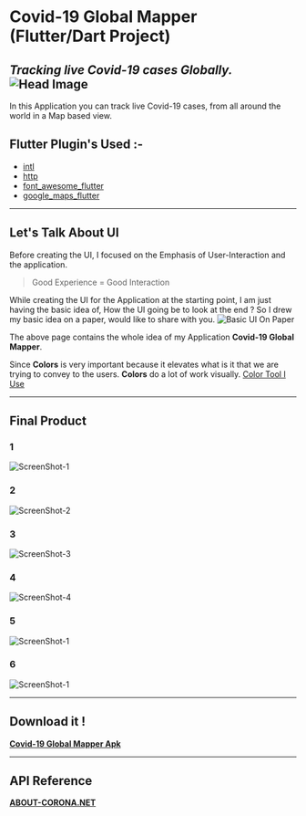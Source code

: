 # Covid-19 Global Mapper (Flutter/Dart Project)

_Tracking live Covid-19 cases Globally._
![Head Image](images/feature-graphic.png)
---

In this Application you can track live Covid-19 cases, from all around the world in a Map based view.

## Flutter Plugin's Used :-
- [intl](https://pub.dev/packages/intl "intl plugin")
- [http](https://pub.dev/packages/http "http plugin")
- [font_awesome_flutter](https://pub.dev/packages/font_awesome_flutter "font_awesome_flutter plugin")
- [google_maps_flutter](https://pub.dev/packages/google_maps_flutter "google_maps_flutter plugin")

---

## Let's Talk About UI
Before creating the UI, I focused on the Emphasis of User-Interaction and the application.
> Good Experience = Good Interaction

While creating the UI for the Application at the starting point, I am just having the basic idea of, How the UI going be to look at the end ? So I drew my basic idea on a paper, would like to share with you.
![Basic UI On Paper](images/UI_Basics.jpg)

The above page contains the whole idea of my Application **Covid-19 Global Mapper**.

Since **Colors** is very important because it elevates what is it that we are trying to convey to the users.
**Colors** do a lot of work visually.
[Color Tool I Use](https://material.io/resources/color/#!/?view.left=0&view.right=0&primary.color=6002ee)

---

## Final Product
### 1
![ScreenShot-1](images/screenshot_1.png)

### 2
![ScreenShot-2](images/screenshot_2.png)

### 3
![ScreenShot-3](images/screenshot_3.png)

### 4
![ScreenShot-4](images/screenshot_4.png)

### 5
![ScreenShot-1](images/screenshot_5.png)

### 6
![ScreenShot-1](images/screenshot_6.png)

---

## Download it !
**[Covid-19 Global Mapper Apk](https://drive.google.com/file/d/1v2dxtQhV5Wga5kAhRbyJesz-NBv5_qDp/view "Apk")**

---

## API Reference
**[ABOUT-CORONA.NET](https://about-corona.net/documentation "API Docs")**








